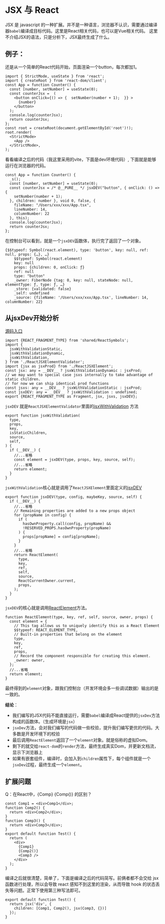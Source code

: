 # JSX 与 React

JSX 是 javascript 的一种扩展。并不是一种语言，浏览器不认识，需要通过编译器`babel`编译成目标代码。这里是React相关代码，也可以是Vue相关代码。 这里不介绍JSX的语法，只是分析下，JSX最终生成了什么。

## 例子：

还是从一个简单的React代码开始，页面渲染一个button，每次都加1。

```tsx
import { StrictMode, useState } from 'react';
import { createRoot } from 'react-dom/client';
const App = function Counter() {
  const [number, setNumber] = useState(0);
  const counterJsx =  (
    <button onClick={() => {  setNumber(number + 1);  }} >
      {number}
    </button>
  );
  console.log(counterJsx);
  return counterJsx;
};
const root = createRoot(document.getElementById('root')!);
root.render(
  <StrictMode>
    <App />
  </StrictMode>,
);

```

看看编译之后的代码（我这里采用的vite，下面是dev环境代码）, 下面就是能够运行在浏览器的代码。

```tsx
const App = function Counter() {
  _s();
  const [number, setNumber] = useState(0);
  const counterJsx = /* @__PURE__ */ jsxDEV("button", { onClick: () => {
    setNumber(number + 1);
  }, children: number }, void 0, false, {
    fileName: "/Users/xxx/xxx/App.tsx",
    lineNumber: 14,
    columnNumber: 22
  }, this);
  console.log(counterJsx);
  return counterJsx;
};
```

在控制台可以看到，就是一个`jsxDEV`函数体，执行完了返回了一个对象。

```
{$$typeof: Symbol(react.element), type: 'button', key: null, ref: null, props: {…}, …}
    $$typeof: Symbol(react.element)
    key: null
    props: {children: 0, onClick: ƒ}
    ref: null
    type: "button"
    _owner: FiberNode {tag: 0, key: null, stateNode: null, elementType: ƒ, type: ƒ, …}
    _store: {validated: false}
    _self: undefined
    _source: {fileName: '/Users/xxx/xxx/App.tsx', lineNumber: 14, columnNumber: 22}
```

## 从jsxDev开始分析

[源码入口](https://github.com/facebook/react/blob/main/packages/react/src/jsx/ReactJSX.js)

```tsx
import {REACT_FRAGMENT_TYPE} from 'shared/ReactSymbols';
import {
  jsxWithValidationStatic,
  jsxWithValidationDynamic,
  jsxWithValidation,
} from './ReactJSXElementValidator';
import {jsx as jsxProd} from './ReactJSXElement';
const jsx: any = __DEV__ ? jsxWithValidationDynamic : jsxProd;
// we may want to special case jsxs internally to take advantage of static children.
// for now we can ship identical prod functions
const jsxs: any = __DEV__ ? jsxWithValidationStatic : jsxProd;
const jsxDEV: any = __DEV__ ? jsxWithValidation : undefined;
export {REACT_FRAGMENT_TYPE as Fragment, jsx, jsxs, jsxDEV};
```

`jsxDEV` 就是`ReactJSXElementValidator`里面的[jsxWithValidation](https://github.com/facebook/react/blob/main/packages/react/src/jsx/ReactJSXElementValidator.js#L305) 方法

```tsx
export function jsxWithValidation(
  type,
  props,
  key,
  isStaticChildren,
  source,
  self,
) {
  if (__DEV__) {
    //...省略
    const element = jsxDEV(type, props, key, source, self);
    //...省略
    return element;
  }
}
```

`jsxWithValidation`核心就是调用了`ReactJSXElement`里面定义的[jsxDEV](https://github.com/facebook/react/blob/main/packages/react/src/jsx/ReactJSXElement.js#L280)

```tsx
export function jsxDEV(type, config, maybeKey, source, self) {
  if (__DEV__) {
    //...省略
    // Remaining properties are added to a new props object
    for (propName in config) {
      if (
        hasOwnProperty.call(config, propName) &&
        !RESERVED_PROPS.hasOwnProperty(propName)
      ) {
        props[propName] = config[propName];
      }
    }
    //...省略
    return ReactElement(
      type,
      key,
      ref,
      self,
      source,
      ReactCurrentOwner.current,
      props,
    );
  }
}
```

`jsxDEV`的核心就是调用[ReactElement](https://github.com/facebook/react/blob/main/packages/react/src/jsx/ReactJSXElement.js#L148)方法。

```tsx
function ReactElement(type, key, ref, self, source, owner, props) {
  const element = {
    // This tag allows us to uniquely identify this as a React Element
    $$typeof: REACT_ELEMENT_TYPE,
    // Built-in properties that belong on the element
    type,
    key,
    ref,
    props,
    // Record the component responsible for creating this element.
    _owner: owner,
  };
  //...省略
  return element;
}
```

最终得到的`element`对象，跟我们控制台（开发环境会多一些调试数据）输出的是一致的。

**结论**：

- 我们编写的JSX代码不能直接运行，需要`babel`编译成React提供的`jsxDev`方法构成的函数体。（生成环境是`jsx`）
- `jsxDev`方法，会对我们编写的代码做一些校验，提升我们编写更优的代码。大多数是开发环境下的校验
- 最后调用`ReactElement`返回了一个`element`对象。就是俗称的虚拟Dom。
- 剩下的就交给`react-dom`的`render`方法，最终生成真实Dom，并更新文档流，显示下浏览器上
- 如果有嵌套组件，编译时，会加入到`children`属性下，每个组件就是一个`jsxDev`过程，最终生成一个`element`。

## 扩展问题

Q：在React中，{Comp} {Comp()} <Comp />的区别？

```tsx
const Comp1 = <div>Comp1</div>;
function Comp2() {
  return <div>Comp2</div>;
}
function Comp3() {
  return <div>Comp3</div>;
}
export default function Test() {
  return (
    <div>
      {Comp1}
      {Comp2()}
      <Comp3 />
    </div>
  );
}
```

编译之后就很清楚，简单了，下面是编译之后的代码简写。前俩者都不会交给 jsx 函数进行处理，所以会导致 react 感知不到这里的渲染，从而导致 hook 的状态丢失等问题。正常下使用第三种写法即可。

```tsx
export default function Test() {
  return jsx('div', {
    children: [Comp1, Comp2(), jsx(Comp3, {})]
  });
}
```
